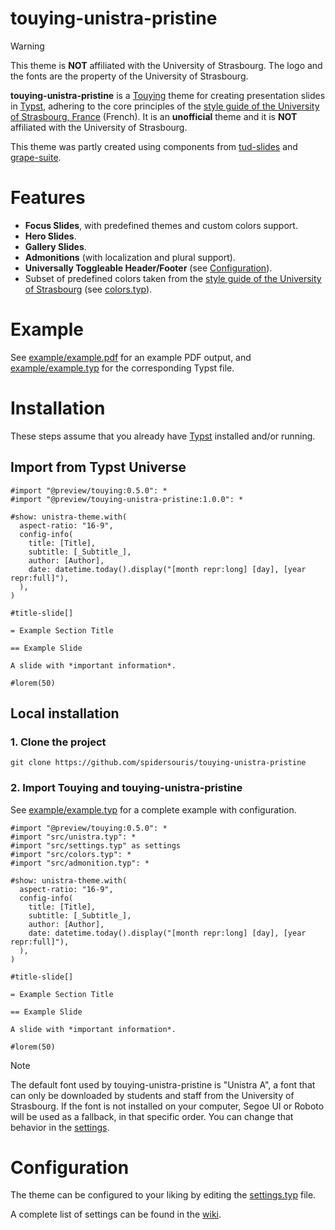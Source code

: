 # touying-unistra-pristine

> [!WARNING]
> This theme is **NOT** affiliated with the University of Strasbourg. The logo and the fonts are the property of the University of Strasbourg.

**touying-unistra-pristine** is a [Touying](https://github.com/touying-typ/touying) theme for creating presentation slides in [Typst](https://github.com/typst/typst), adhering to the core principles of the [style guide of the University of Strasbourg, France](https://langagevisuel.unistra.fr) (French). It is an **unofficial** theme and it is **NOT** affiliated with the University of Strasbourg.

This theme was partly created using components from [tud-slides](https://github.com/typst-tud/tud-slides) and [grape-suite](https://github.com/piepert/grape-suite).

# Features

- **Focus Slides**, with predefined themes and custom colors support.
- **Hero Slides**.
- **Gallery Slides**.
- **Admonitions** (with localization and plural support).
- **Universally Toggleable Header/Footer** (see [Configuration](#Configuration)).
- Subset of predefined colors taken from the [style guide of the University of Strasbourg](https://langagevisuel.unistra.fr/index.php?id=396) (see [colors.typ](colors.typ)).

# Example

See [example/example.pdf](example/example.pdf) for an example PDF output, and [example/example.typ](example/example.typ) for the corresponding Typst file.

# Installation

These steps assume that you already have [Typst](https://typst.app/) installed and/or running.

## Import from Typst Universe

```typst
#import "@preview/touying:0.5.0": *
#import "@preview/touying-unistra-pristine:1.0.0": *

#show: unistra-theme.with(
  aspect-ratio: "16-9",
  config-info(
    title: [Title],
    subtitle: [_Subtitle_],
    author: [Author],
    date: datetime.today().display("[month repr:long] [day], [year repr:full]"),
  ),
)

#title-slide[]

= Example Section Title

== Example Slide

A slide with *important information*.

#lorem(50)
```

## Local installation

### 1. Clone the project

`git clone https://github.com/spidersouris/touying-unistra-pristine`

### 2. Import Touying and touying-unistra-pristine

See [example/example.typ](example/example.typ) for a complete example with configuration.

```typst
#import "@preview/touying:0.5.0": *
#import "src/unistra.typ": *
#import "src/settings.typ" as settings
#import "src/colors.typ": *
#import "src/admonition.typ": *

#show: unistra-theme.with(
  aspect-ratio: "16-9",
  config-info(
    title: [Title],
    subtitle: [_Subtitle_],
    author: [Author],
    date: datetime.today().display("[month repr:long] [day], [year repr:full]"),
  ),
)

#title-slide[]

= Example Section Title

== Example Slide

A slide with *important information*.

#lorem(50)
```

> [!NOTE]
> The default font used by touying-unistra-pristine is "Unistra A", a font that can only be downloaded by students and staff from the University of Strasbourg. If the font is not installed on your computer, Segoe UI or Roboto will be used as a fallback, in that specific order. You can change that behavior in the [settings](#Configuration).

# Configuration

The theme can be configured to your liking by editing the [settings.typ](settings.typ) file.

A complete list of settings can be found in the [wiki](https://github.com/spidersouris/touying-unistra-pristine/wiki/Settings).
